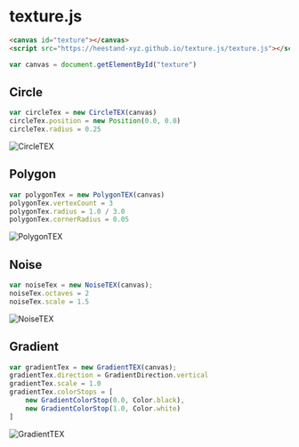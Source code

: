 # texture.js

```html
<canvas id="texture"></canvas>
<script src="https://heestand-xyz.github.io/texture.js/texture.js"></script>
```

```js
var canvas = document.getElementById("texture")
```


## Circle

```js
var circleTex = new CircleTEX(canvas)
circleTex.position = new Position(0.0, 0.0)
circleTex.radius = 0.25
```

![CircleTEX](https://heestand-xyz.github.io/texture.js/renders/CircleTEX.jpeg)


## Polygon

```js
var polygonTex = new PolygonTEX(canvas)
polygonTex.vertexCount = 3
polygonTex.radius = 1.0 / 3.0
polygonTex.cornerRadius = 0.05
```

![PolygonTEX](https://heestand-xyz.github.io/texture.js/renders/PolygonTEX.jpeg)


## Noise

```js
var noiseTex = new NoiseTEX(canvas);
noiseTex.octaves = 2
noiseTex.scale = 1.5
```

![NoiseTEX](https://heestand-xyz.github.io/texture.js/renders/NoiseTEX.jpeg)


## Gradient

```js
var gradientTex = new GradientTEX(canvas);
gradientTex.direction = GradientDirection.vertical
gradientTex.scale = 1.0
gradientTex.colorStops = [
    new GradientColorStop(0.0, Color.black),
    new GradientColorStop(1.0, Color.white)
]
```

![GradientTEX](https://heestand-xyz.github.io/texture.js/renders/GradientTEX.jpeg)

